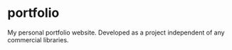 # portfolio

My personal portfolio website. Developed as a project independent of any commercial libraries.
